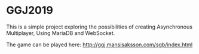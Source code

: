 # GGJ2019

This is a simple project exploring the possibilities of creating Asynchronous Multiplayer, Using MariaDB and WebSocket.

The game can be played here: http://ggj.mansisaksson.com/sgb/index.html
